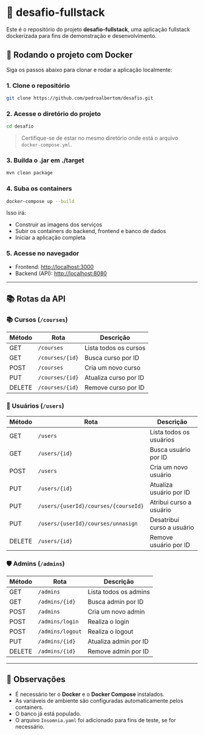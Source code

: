 # 🚀 desafio-fullstack

Este é o repositório do projeto **desafio-fullstack**, uma aplicação fullstack dockerizada para fins de demonstração e desenvolvimento.

## 🐳 Rodando o projeto com Docker

Siga os passos abaixo para clonar e rodar a aplicação localmente:

### 1. Clone o repositório

```bash
git clone https://github.com/pedroalbertom/desafio.git
```

### 2. Acesse o diretório do projeto

```bash
cd desafio
```

> Certifique-se de estar no mesmo diretório onde está o arquivo `docker-compose.yml`.

### 3. Builda o .jar em ./target

```bash
mvn clean package
```

### 4. Suba os containers

```bash
docker-compose up --build
```

Isso irá:
- Construir as imagens dos serviços
- Subir os containers do backend, frontend e banco de dados
- Iniciar a aplicação completa

### 5. Acesse no navegador

- Frontend: [http://localhost:3000](http://localhost:3000)
- Backend (API): [http://localhost:8080](http://localhost:8080)

---

## 📚 Rotas da API

### 📚 Cursos (`/courses`)

| Método | Rota              | Descrição              |
|--------|-------------------|------------------------|
| GET    | `/courses`        | Lista todos os cursos  |
| GET    | `/courses/{id}`   | Busca curso por ID     |
| POST   | `/courses`        | Cria um novo curso     |
| PUT    | `/courses/{id}`   | Atualiza curso por ID  |
| DELETE | `/courses/{id}`   | Remove curso por ID    |

### 👤 Usuários (`/users`)

| Método | Rota                                 | Descrição                  |
|--------|--------------------------------------|----------------------------|
| GET    | `/users`                             | Lista todos os usuários    |
| GET    | `/users/{id}`                        | Busca usuário por ID       |
| POST   | `/users`                             | Cria um novo usuário       |
| PUT    | `/users/{id}`                        | Atualiza usuário por ID    |
| PUT    | `/users/{userId}/courses/{courseId}` | Atribui curso a usuário    |
| PUT    | `/users/{userId}/courses/unnasign`   | Desatribui curso a usuário |
| DELETE | `/users/{id}`                        | Remove usuário por ID      |

### 🛡️ Admins (`/admins`)

| Método | Rota             | Descrição             |
|--------|------------------|-----------------------|
| GET    | `/admins`        | Lista todos os admins |
| GET    | `/admins/{id}`   | Busca admin por ID    |
| POST   | `/admins`        | Cria um novo admin    |
| POST   | `/admins/login`  | Realiza o login       |
| POST   | `/admins/logout` | Realiza o logout      |
| PUT    | `/admins/{id}`   | Atualiza admin por ID |
| DELETE | `/admins/{id}`   | Remove admin por ID   |

---

## 🧠 Observações

- É necessário ter o **Docker** e o **Docker Compose** instalados.
- As variáveis de ambiente são configuradas automaticamente pelos containers.
- O banco já está populado.
- O arquivo `Insomnia.yaml` foi adicionado para fins de teste, se for necessário.

